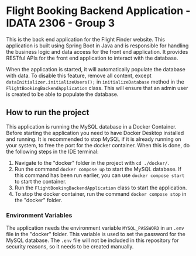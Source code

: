 # Flight Booking Backend Application - IDATA 2306 - Group 3

This is the back end application for the Flight Finder website. This application is built using 
Spring Boot in Java and is responsible for handling the business logic and data access for the 
front end application. It provides RESTful APIs for the front end application to interact with the 
database. 

When the application is started, it will automatically populate the database with data. To 
disable this feature, remove all content, except `dataInitializer.initializeUsers();` in 
`initializeDatabase` method in the `FlightBookingBackendApplication` class. This will ensure that an 
admin user is created to be able to populate the database.

## How to run the project

This application is running the MySQL database in a Docker Container. Before starting the 
application you need to have Docker Desktop installed and running. It is recommended to stop MySQL 
if it is already running on your system, to free the port for the docker container. When this is 
done, do the following steps in the IDE terminal:

1. Navigate to the "docker" folder in the project with `cd ./docker/`.
2. Run the command `docker compose up` to start the MySQL database. If this command has been run earlier, you can use `docker compose start` to start the container.
3. Run the `FlightBookingBackendApplication` class to start the application. 
4. To stop the docker container, run the command `docker compose stop` in the "docker" folder.

### Environment Variables

The application needs the environment variable `MYSQL_PASSWORD` in an `.env` file in the "docker" 
folder. This variable is used to set the password for the MySQL database. The `.env` file will not 
be included in this repository for security reasons, so it needs to be created manually.